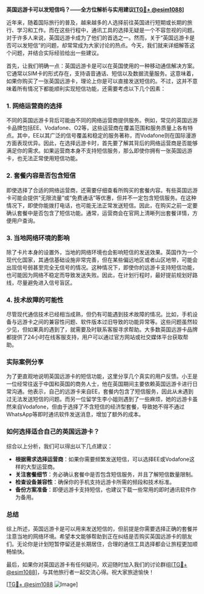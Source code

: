 **英国远游卡可以发短信吗？——全方位解析与实用建议[[TG💪+ @esim1088](https://t.me/s/esim1088)]**

近年来，随着国际旅行的普及，越来越多的人选择前往英国进行短期或长期的旅行、学习和工作。而在这些行程中，通讯工具的选择无疑是一个不容忽视的问题。对于许多人来说，英国远游卡成为了他们的首选之一。然而，关于“英国远游卡是否可以发短信”的问题，却常常成为大家讨论的热点。今天，我们就来详细解答这个问题，并结合实际经验给出一些建议。

首先，让我们明确一点：英国远游卡是可以在英国使用的一种移动通信解决方案。它通常以SIM卡的形式存在，支持语音通话、短信以及数据流量服务。这意味着，如果你购买了一张英国远游卡，理论上你是可以直接发送短信的。不过，这并不意味着所有情况下都能顺利实现短信功能，还需要考虑以下几个因素：

### 1. **网络运营商的选择**
不同的英国远游卡背后可能由不同的网络运营商提供服务。例如，常见的英国远游卡品牌包括EE、Vodafone、O2等，这些运营商在覆盖范围和服务质量上各有特点。其中，EE以其广泛的信号覆盖和稳定的服务著称，而Vodafone则在国际漫游方面表现优异。因此，在选择远游卡时，首先要了解其背后的网络运营商是否能够满足你的需求。如果运营商本身不支持短信服务，那么即使你拥有一张英国远游卡，也无法正常使用短信功能。

### 2. **套餐内容是否包含短信**
即使选择了合适的网络运营商，还需要仔细查看所购买的套餐内容。有些英国远游卡可能会提供“无限流量”或“免费通话”等优惠，但并不一定包含短信服务。在这种情况下，即使你能拨打电话，也可能无法正常发送短信。因此，在购买之前一定要确认套餐中是否包含了短信功能。通常，运营商会在官网上清晰列出套餐详情，方便用户查询。

### 3. **当地网络环境的影响**
除了卡片本身的设置外，当地的网络环境也会影响短信的发送效果。英国作为一个现代化国家，其通信基础设施非常完善，但在某些偏远地区或者山区地带，可能会出现信号弱甚至完全无信号的情况。这种情况下，即使你的远游卡支持短信功能，也可能因为网络不稳定而导致发送失败。因此，在计划行程时，最好提前规划好路线，尽量避免进入信号盲区。

### 4. **技术故障的可能性**
尽管现代通信技术已经相当成熟，但仍有可能遇到技术故障的情况。比如，手机设备与远游卡之间的兼容性问题、软件版本过旧导致的功能异常等。这些问题虽然较少见，但如果真的遇到了，就需要及时联系客服寻求帮助。大多数英国远游卡品牌都提供了24小时在线客服支持，用户可以通过官方网站或社交媒体平台获取帮助。

### 实际案例分享
为了更直观地说明英国远游卡的短信功能，这里分享几个真实的用户反馈。小王是一位经常往返于中国和英国的商务人士，他在英国期间主要依赖英国远游卡进行日常沟通。他表示，自己的远游卡来自EE，套餐内包含了短信服务，因此从未遇到过无法发送短信的问题。而另一位留学生李小姐则遇到了一些麻烦，她的远游卡虽然来自Vodafone，但由于选择了不含短信的经济型套餐，导致她不得不通过WhatsApp等即时通讯软件发送消息，增加了额外的成本。

### 如何选择适合自己的英国远游卡？
综合以上分析，我们可以得出以下几点建议：

- **根据需求选择运营商**：如果你需要频繁发送短信，可以选择EE或Vodafone这样的大型运营商。
- **关注套餐细节**：务必确认套餐中是否包含短信服务，并且了解短信数量限制。
- **检查设备兼容性**：确保你的手机支持远游卡所需的频段和技术标准。
- **备份方案准备**：即便远游卡支持短信，也建议下载一些常用的即时通讯软件作为备用。

### 总结
综上所述，英国远游卡是可以用来发送短信的，但前提是你需要选择正确的套餐并注意当地的网络环境。希望本文能够帮助到正在纠结是否购买英国远游卡的朋友们。无论你是计划短暂停留还是长期居住，合理的通信工具选择都会让旅程更加顺畅愉快。

最后，如果你对英国远游卡有任何疑问，欢迎随时加入我们的讨论群组[[TG💪+ @esim1088](https://t.me/s/esim1088)]，与其他旅行者一起交流心得。祝大家旅途愉快！

[[TG💪+ @esim1088](https://t.me/s/esim1088) ![Image](https://i.postimg.cc/4NQfJmqS/Snipaste-2025-05-13-00-14-12.png)]